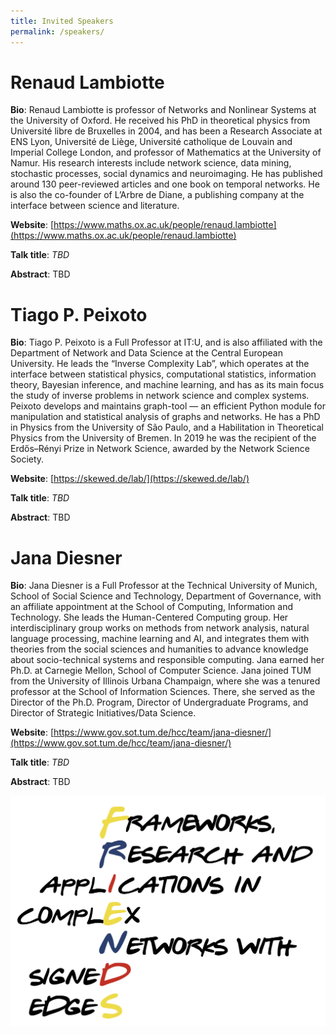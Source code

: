 ```yaml
---
title: Invited Speakers
permalink: /speakers/
---
```

# Renaud Lambiotte
**Bio**: Renaud Lambiotte is professor of Networks and Nonlinear Systems at the University of Oxford. He received his PhD in theoretical physics from Université libre de Bruxelles in 2004, and has been a Research Associate at ENS Lyon, Université de Liège, Université catholique de Louvain and Imperial College London, and professor of Mathematics at the University of Namur.
His research interests include network science, data mining, stochastic processes, social dynamics and neuroimaging. He has published around 130 peer-reviewed articles and one book on temporal networks. He is also the co-founder of L’Arbre de Diane, a publishing company at the interface between science and literature.

**Website**: [https://www.maths.ox.ac.uk/people/renaud.lambiotte](https://www.maths.ox.ac.uk/people/renaud.lambiotte)

**Talk title**: *TBD*

**Abstract**: TBD

# Tiago P. Peixoto

**Bio**: Tiago P. Peixoto is a Full Professor at IT:U, and is also affiliated with the Department of Network and Data Science at the Central European University. He leads the “Inverse Complexity Lab”, which operates at the interface between statistical physics, computational statistics, information theory, Bayesian inference, and machine learning, and has as its main focus the study of inverse problems in network science and complex systems. Peixoto develops and maintains graph-tool — an efficient Python module for manipulation and statistical analysis of graphs and networks. He has a PhD in Physics from the University of São Paulo, and a Habilitation in Theoretical Physics from the University of Bremen. In 2019 he was the recipient of the Erdős–Rényi Prize in Network Science, awarded by the Network Science Society.

**Website**: [https://skewed.de/lab/](https://skewed.de/lab/)

**Talk title**: *TBD*

**Abstract**: TBD


# Jana Diesner

**Bio**: Jana Diesner is a Full Professor at the Technical University of Munich, School of Social Science and Technology, Department of Governance, with an affiliate appointment at the School of Computing, Information and Technology. She leads the Human-Centered Computing group. Her interdisciplinary group works on methods from network analysis, natural language processing, machine learning and AI, and integrates them with theories from the social sciences and humanities to advance knowledge about socio-technical systems and responsible computing. Jana earned her Ph.D. at Carnegie Mellon, School of Computer Science. Jana joined TUM from the University of Illinois Urbana Champaign, where she was a tenured professor at the School of Information Sciences. There, she served as the Director of the Ph.D. Program, Director of Undergraduate Programs, and Director of Strategic Initiatives/Data Science.

**Website**: [https://www.gov.sot.tum.de/hcc/team/jana-diesner/](https://www.gov.sot.tum.de/hcc/team/jana-diesner/)

**Talk title**: *TBD*

**Abstract**: TBD


![Abstract Submission](/assets/logo.png)
